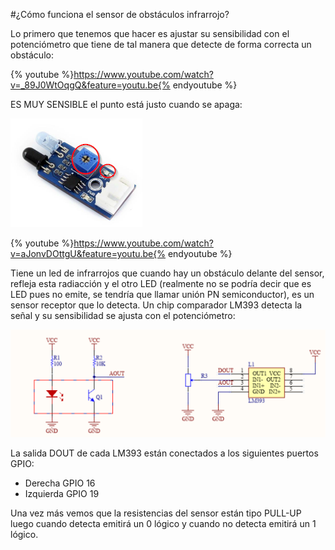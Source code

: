 #¿Cómo funciona el sensor de obstáculos infrarrojo?

Lo primero que tenemos que hacer es ajustar su sensibilidad con el potenciómetro que tiene de tal manera que detecte de forma correcta un obstáculo:

{% youtube %}https://www.youtube.com/watch?v=_89J0WtOqgQ&feature=youtu.be{% endyoutube %}

ES MUY SENSIBLE el punto está justo cuando se apaga:

![](/assets/sensorIRObstaculos2.png)

{% youtube %}https://www.youtube.com/watch?v=aJonvDOttgU&feature=youtu.be{% endyoutube %}

Tiene un led de infrarrojos que cuando hay un obstáculo delante del sensor, refleja esta radiacción y el otro LED (realmente no se podría decir que es LED pues no emite, se tendría que llamar unión PN semiconductor), es un sensor receptor que lo detecta. Un chip comparador LM393 detecta la señal y su sensibilidad se ajusta con el potenciómetro:

![](/assets/sensorIRObstaculos3.png)

La salida DOUT de cada LM393 están conectados a los siguientes puertos GPIO:

* Derecha GPIO 16
* Izquierda GPIO 19

Una vez más vemos que la resistencias del sensor están tipo PULL-UP luego cuando detecta emitirá un 0 lógico y cuando no detecta emitirá un 1 lógico.